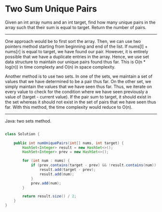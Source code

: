 # Two Sum Unique Pairs

Given an int array nums and an int target, find how many unique pairs in the
array such that their sum is equal to target. Return the number of pairs.

---

One approach would be to first sort the array. Then, we can use two pointers
method starting from beginning and end of the list. If nums[l] + nums[r] is
equal to target, we have found our pair. However, it is entirely possible that
we have a duplicate entries in the array. Hence, we use set data structure to
maintain our unique pairs found thus far. This is O(n * log(n)) in time
complexty and O(n) in space complexity.

Another method is to use two sets. In one of the sets, we maintain a set of
values that we have determined to be a pair thus far. On the other set, we
simply maintain the values that we have seen thus far. Thus, we iterate on
every value to check for the condition where we have seen previously a value of
(target - current value). If the pair sum to target, it should exist in the set
whereas it should not exist in the set of pairs that we have seen thus far.
With this method, the time complexity would reduce to O(n).

---

Java: two sets method.

```java

class Solution {
    
    public int numUniquePairs(int[] nums, int target) {
        HashSet<Integer> result = new HashSet<>();
        HashSet<Integer> prev = new HashSet<>();

        for (int num : nums) {
            if (prev.contains(target - prev) && !result.contains(num)) {
                result.add(target - prev);
                result.add(num);
            }
            prev.add(num);
        }

        return result.size() / 2;
    }
}

```
